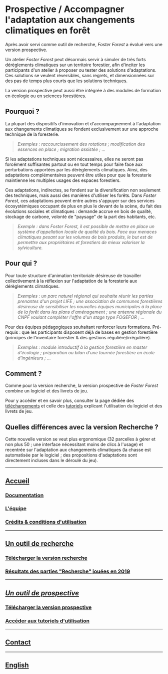 # Prospective / Accompagner l'adaptation aux changements climatiques en forêt

Après avoir servi comme outil de recherche, _Foster Forest_ a évolué vers une version prospective.

Un atelier _Foster Forest_ peut désormais servir à simuler de très forts dérèglements climatiques sur un territoire forestier, afin d'inciter les participants d'un atelier à proposer ou tester des solutions d'adaptations. Ces solutions se veulent réversibles, sans regrets, et dimensionnées sur des pas de temps plus courts que les solutions techniques.

La version prospective peut aussi être intégrée à des modules de formation en écologie ou en sciences forestières.


## Pourquoi ?

La plupart des dispositifs d'innovation et d'accompagnement à l'adaptation aux changements climatiques se fondent exclusivement sur une approche technique de la foresterie.

> *Exemples : raccourcissement des rotations ; modification des essences en place ; migration assistée ; ...*

Si les adaptations techniques sont nécessaires, elles ne seront pas forcément suffisantes partout ou en tout temps pour faire face aux perturbations apportées par les dérèglements climatiques. Ainsi, des adaptations complémentaires peuvent être utiles pour que la foresterie maintienne les multiples usages des espaces forestiers.

Ces adaptations, indirectes, se fondent sur la diversification non seulement des techniques, mais aussi des manières d'utiliser les forêts. Dans _Foster Forest_, ces adaptations peuvent entre autres s'appuyer sur des services écosystémiques occupant de plus en plus le devant de la scène, du fait des évolutions sociales et climatiques : demande accrue en bois de qualité, stockage de carbone, volonté de "paysage" de la part des habitants, etc.

> *Exemple : dans _Foster Forest_, il est possible de mettre en place un système d'appellation locale de qualité du bois. Face aux menaces climatiques pesant sur les volumes de bois produits, le but est de permettre aux propriétaires et forestiers de mieux valoriser la sylviculture.*


## Pour qui ?


Pour toute structure d'animation territoriale désireuse de travailler collectivement à la réflexion sur l'adaptation de la foresterie aux dérèglements climatiques.

> *Exemples : un parc naturel régional qui souhaite réunir les parties prenantes d'un projet LIFE ; une association de communes forestières désireuse de sensibiliser les nouvelles équipes municipales à la place de la forêt dans les plans d'aménagement ; une antenne régionale du CNPF voulant compléter l'offre d'un stage type FOGEFOR ; ...*


Pour des équipes pédagogiques souhaitant renforcer leurs formations. Pré-requis : que les participants disposent déjà de bases en gestion forestière (principes de l'inventaire forestier & des gestions régulière/irrégulière).

> *Exemples : module introductif à la gestion forestière en master d'écologie ; préparation ou bilan d'une tournée forestière en école d'ingénieurs ; ...*


## Comment ?

Comme pour la version recherche, la version prospective de _Foster Forest_ combine un logiciel et des livrets de jeu.

Pour y accéder et en savoir plus, consulter la page dédiée des [téléchargements](https://timotheefouqueray.github.io/fosterforest/prospective/telecharger-prospective) et celle des [tutoriels](https://timotheefouqueray.github.io/fosterforest/prospective/tutoriels) explicant l'utilisation du logiciel et des livrets de jeu.

## Quelles différences avec la version Recherche ?

Cette nouvelle version se veut plus ergonomique (32 parcelles à gérer et non plus 50 ; une interface nécessitant moins de clics à l'usage) et recentrée sur l'adaptation aux changements climatiques (la chasse est automatisée par le logiciel ; des propositions d'adaptations sont directement incluses dans le déroulé du jeu).



***

## [Accueil](https://timotheefouqueray.github.io/fosterforest/README)
### [Documentation](https://timotheefouqueray.github.io/fosterforest/home/documentation)
### [L'équipe](https://timotheefouqueray.github.io/fosterforest/home/equipe)
### [Crédits & conditions d'utilisation](https://timotheefouqueray.github.io/fosterforest/home/credits-utilisation)

***
## [Un outil de recherche](https://timotheefouqueray.github.io/fosterforest/recherche/recherche)
### [Télécharger la version recherche](https://timotheefouqueray.github.io/fosterforest/recherche/telecharger-recherche)
### [Résultats des parties "Recherche" jouées en 2019](https://timotheefouqueray.github.io/fosterforest/recherche/results-quelques-mots)

***
## *[Un outil de prospective](https://timotheefouqueray.github.io/fosterforest/prospective/prospective)*
### [Télécharger la version prospective](https://timotheefouqueray.github.io/fosterforest/prospective/telecharger-prospective)
### [Accéder aux tutoriels d'utilisation](https://timotheefouqueray.github.io/fosterforest/prospective/tutoriels)

***
## [Contact](https://timotheefouqueray.github.io/fosterforest/contact)

***
## [English](https://timotheefouqueray.github.io/fosterforest/english/home-eng)

